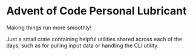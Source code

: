 # Advent of Code Personal Lubricant

Making things run more smoothly!

Just a small crate containing helpful utilities shared across each of the days,
such as for pulling input data or handling the CLI utility.
